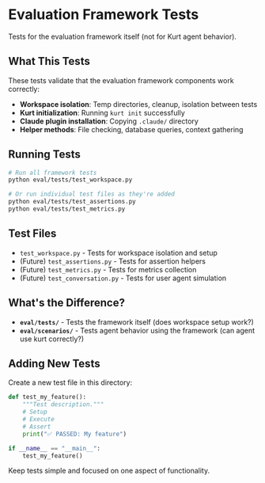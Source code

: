 # Evaluation Framework Tests

Tests for the evaluation framework itself (not for Kurt agent behavior).

## What This Tests

These tests validate that the evaluation framework components work correctly:

- **Workspace isolation**: Temp directories, cleanup, isolation between tests
- **Kurt initialization**: Running `kurt init` successfully
- **Claude plugin installation**: Copying `.claude/` directory
- **Helper methods**: File checking, database queries, context gathering

## Running Tests

```bash
# Run all framework tests
python eval/tests/test_workspace.py

# Or run individual test files as they're added
python eval/tests/test_assertions.py
python eval/tests/test_metrics.py
```

## Test Files

- `test_workspace.py` - Tests for workspace isolation and setup
- (Future) `test_assertions.py` - Tests for assertion helpers
- (Future) `test_metrics.py` - Tests for metrics collection
- (Future) `test_conversation.py` - Tests for user agent simulation

## What's the Difference?

- **`eval/tests/`** - Tests the framework itself (does workspace setup work?)
- **`eval/scenarios/`** - Tests agent behavior using the framework (can agent use kurt correctly?)

## Adding New Tests

Create a new test file in this directory:

```python
def test_my_feature():
    """Test description."""
    # Setup
    # Execute
    # Assert
    print("✅ PASSED: My feature")

if __name__ == "__main__":
    test_my_feature()
```

Keep tests simple and focused on one aspect of functionality.
